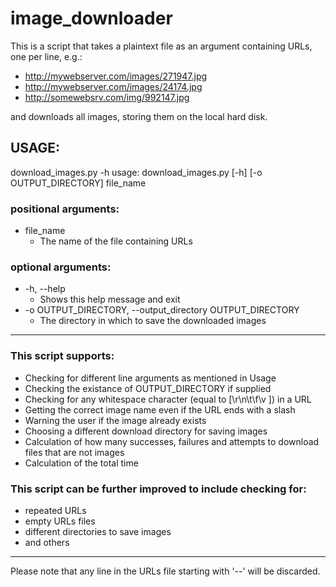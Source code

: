 # image_downloader

This is a script that takes a plaintext file as an argument containing URLs, one per line, e.g.:
* http://mywebserver.com/images/271947.jpg
* http://mywebserver.com/images/24174.jpg
* http://somewebsrv.com/img/992147.jpg 

and downloads all images, storing them on the local hard disk.

## USAGE:

download_images.py -h
usage: download_images.py [-h] [-o OUTPUT_DIRECTORY] file_name

### positional arguments:
  * file_name
  	* The name of the file containing URLs

### optional arguments:
  * -h, --help
  	* Shows this help message and exit
  * -o OUTPUT_DIRECTORY, --output_directory OUTPUT_DIRECTORY
	* The directory in which to save the downloaded images
	
---
### This script supports:
* Checking for different line arguments as mentioned in Usage
* Checking the existance of OUTPUT_DIRECTORY if supplied
* Checking for any whitespace character (equal to [\r\n\t\f\v ]) in a URL
* Getting the correct image name even if the URL ends with a slash
* Warning the user if the image already exists
* Choosing a different download directory for saving images
* Calculation of how many successes, failures and attempts to download files that are not images
* Calculation of the total time

### This script can be further improved to include checking for:
* repeated URLs
* empty URLs files
* different directories to save images
* and others

---
Please note that any line in the URLs file starting with '--' will be discarded. 
